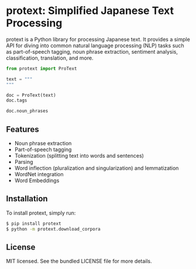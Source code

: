 # protext: Simplified Japanese Text Processing

protext is a Python library for processing Japanese text.
It provides a simple API for diving into common natural language processing (NLP) tasks such as part-of-speech tagging, noun phrase extraction, sentiment analysis, classification, translation, and more.

```python
from protext import ProText

text = """
"""

doc = ProText(text)
doc.tags

doc.noun_phrases
```

## Features

* Noun phrase extraction
* Part-of-speech tagging
* Tokenization (splitting text into words and sentences)
* Parsing
* Word inflection (pluralization and singularization) and lemmatization
* WordNet integration
* Word Embeddings

## Installation

To install protext, simply run:

```bash
$ pip install protext
$ python -m protext.download_corpora
```

## License

MIT licensed. See the bundled LICENSE file for more details.
